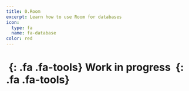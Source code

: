 ```yaml
---
title: 0.Room
excerpt: Learn how to use Room for databases
icon:
  type: fa
  name: fa-database
color: red
---
```


# *&nbsp;*{: .fa .fa-tools} Work in progress *&nbsp;*{: .fa .fa-tools}
<!--stackedit_data:
eyJoaXN0b3J5IjpbNDk1MzMyMzAwXX0=
-->